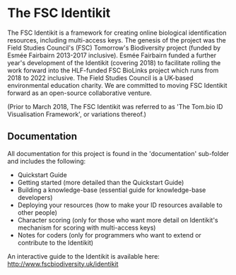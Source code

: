 # The FSC Identikit
The FSC Identikit is a framework for creating online 
biological identification resources, including multi-access keys. 
The genesis of the project 
was the Field Studies Council's (FSC) Tomorrow's Biodiversity 
project (funded by Esmée Fairbairn 2013-2017 inclusive). 
Esmée Fairbairn funded a further year's development of the 
Identikit (covering 2018) to facilitate rolling the work forward
into the HLF-funded FSC BioLinks project which runs from 2018 to 2022
inclusive.
The Field
Studies Council is a UK-based environmental education
charity. We are committed to moving FSC Identikit forward 
as an open-source collaborative venture.

(Prior to March 2018, The FSC Identikit was referred to as
'The Tom.bio ID Visualisation Framework', or variations thereof.)

## Documentation
All documentation for this project is found in the
'documentation' sub-folder and includes the following:
* Quickstart Guide
* Getting started (more detailed than the Quickstart Guide)
* Building a knowledge-base (essential guide for knowledge-base developers)
* Deploying your resources (how to make your ID resources available to other people)
* Character scoring (only for those who want more detail on Identikit's mechanism for scoring with multi-access keys)
* Notes for coders (only for programmers who want to extend or contribute to the Identikit)

An interactive guide to the Identikit is available here: http://www.fscbiodiversity.uk/identikit